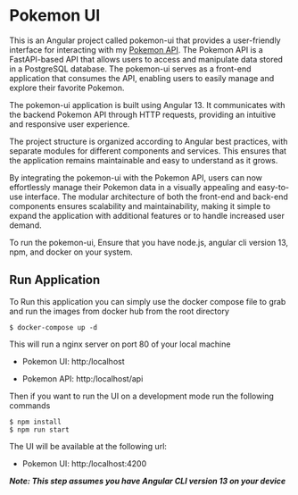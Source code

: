 # Pokemon UI

This is an Angular project called pokemon-ui that provides a user-friendly interface for interacting with my [Pokemon API](https://github.com/DavidRR-F/pokemon_api). The Pokemon API is a FastAPI-based API that allows users to access and manipulate data stored in a PostgreSQL database. The pokemon-ui serves as a front-end application that consumes the API, enabling users to easily manage and explore their favorite Pokemon.

The pokemon-ui application is built using Angular 13. It communicates with the backend Pokemon API through HTTP requests, providing an intuitive and responsive user experience.

The project structure is organized according to Angular best practices, with separate modules for different components and services. This ensures that the application remains maintainable and easy to understand as it grows.

By integrating the pokemon-ui with the Pokemon API, users can now effortlessly manage their Pokemon data in a visually appealing and easy-to-use interface. The modular architecture of both the front-end and back-end components ensures scalability and maintainability, making it simple to expand the application with additional features or to handle increased user demand.

To run the pokemon-ui, Ensure that you have node.js, angular cli version 13, npm, and docker on your system.

## Run Application

To Run this application you can simply use the docker compose file to grab and run the images from docker hub from the root directory

```
$ docker-compose up -d
```

This will run a nginx server on port 80 of your local machine

- Pokemon UI: http:/localhost

- Pokemon API: http:/localhost/api

Then if you want to run the UI on a development mode run the following commands

```
$ npm install
$ npm run start
```
The UI will be available at the following url:
- Pokemon UI: http:/localhost:4200

***Note: This step assumes you have Angular CLI version 13 on your device***




